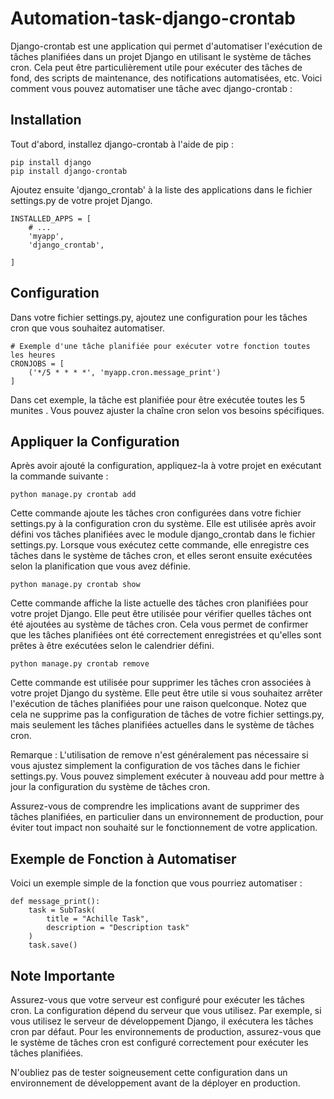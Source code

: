 # Automation-task-django-crontab

Django-crontab est une application qui permet d'automatiser l'exécution de tâches planifiées dans un projet Django en utilisant le système de tâches cron. Cela peut être particulièrement utile pour exécuter des tâches de fond, des scripts de maintenance, des notifications automatisées, etc. Voici comment vous pouvez automatiser une tâche avec django-crontab :

## Installation

Tout d'abord, installez django-crontab à l'aide de pip :

```commandline
pip install django
pip install django-crontab
```

Ajoutez ensuite 'django_crontab' à la liste des applications dans le fichier settings.py de votre projet Django.

```commandline
INSTALLED_APPS = [
    # ...
    'myapp',
    'django_crontab',
    
]
```

## Configuration
Dans votre fichier settings.py, ajoutez une configuration pour les tâches cron que vous souhaitez automatiser.

```commandline
# Exemple d'une tâche planifiée pour exécuter votre fonction toutes les heures
CRONJOBS = [
    ('*/5 * * * *', 'myapp.cron.message_print')
]
```

Dans cet exemple, la tâche est planifiée pour être exécutée toutes les 5 munites . Vous pouvez ajuster la chaîne cron selon vos besoins spécifiques.


## Appliquer la Configuration
Après avoir ajouté la configuration, appliquez-la à votre projet en exécutant la commande suivante :

```commandline
python manage.py crontab add

```
Cette commande ajoute les tâches cron configurées dans votre fichier settings.py à la configuration cron du système. Elle est utilisée après avoir défini vos tâches planifiées avec le module django_crontab dans le fichier settings.py. Lorsque vous exécutez cette commande, elle enregistre ces tâches dans le système de tâches cron, et elles seront ensuite exécutées selon la planification que vous avez définie.

```commandline
python manage.py crontab show
```

Cette commande affiche la liste actuelle des tâches cron planifiées pour votre projet Django. Elle peut être utilisée pour vérifier quelles tâches ont été ajoutées au système de tâches cron. Cela vous permet de confirmer que les tâches planifiées ont été correctement enregistrées et qu'elles sont prêtes à être exécutées selon le calendrier défini.

```commandline
python manage.py crontab remove
```

Cette commande est utilisée pour supprimer les tâches cron associées à votre projet Django du système. Elle peut être utile si vous souhaitez arrêter l'exécution de tâches planifiées pour une raison quelconque. Notez que cela ne supprime pas la configuration de tâches de votre fichier settings.py, mais seulement les tâches planifiées actuelles dans le système de tâches cron.

Remarque : L'utilisation de remove n'est généralement pas nécessaire si vous ajustez simplement la configuration de vos tâches dans le fichier settings.py. Vous pouvez simplement exécuter à nouveau add pour mettre à jour la configuration du système de tâches cron.

Assurez-vous de comprendre les implications avant de supprimer des tâches planifiées, en particulier dans un environnement de production, pour éviter tout impact non souhaité sur le fonctionnement de votre application.

## Exemple de Fonction à Automatiser
Voici un exemple simple de la fonction que vous pourriez automatiser :

```commandline
def message_print():
    task = SubTask(
        title = "Achille Task",
        description = "Description task"
    )
    task.save()
```

## Note Importante
Assurez-vous que votre serveur est configuré pour exécuter les tâches cron. La configuration dépend du serveur que vous utilisez. Par exemple, si vous utilisez le serveur de développement Django, il exécutera les tâches cron par défaut. Pour les environnements de production, assurez-vous que le système de tâches cron est configuré correctement pour exécuter les tâches planifiées.

N'oubliez pas de tester soigneusement cette configuration dans un environnement de développement avant de la déployer en production.





